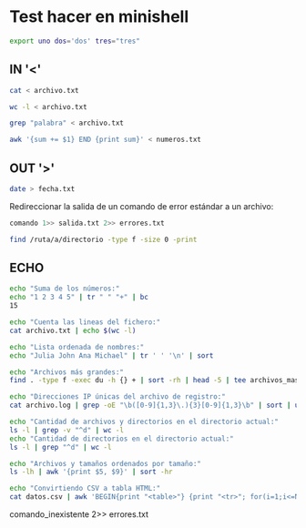 # Test hacer en minishell

```bash
export uno dos='dos' tres="tres"
```


## IN '<'

```bash
cat < archivo.txt
```

```bash
wc -l < archivo.txt
```

```bash
grep "palabra" < archivo.txt
```

```bash
awk '{sum += $1} END {print sum}' < numeros.txt
```

## OUT '>'

```bash
date > fecha.txt
```

Redireccionar la salida de un comando de error estándar a un archivo:

```bash
comando 1>> salida.txt 2>> errores.txt
```

```bash
find /ruta/a/directorio -type f -size 0 -print
```

## ECHO

```bash
echo "Suma de los números:"
echo "1 2 3 4 5" | tr " " "+" | bc
15
```

```bash
echo "Cuenta las lineas del fichero:"
cat archivo.txt | echo $(wc -l)
```

```bash
echo "Lista ordenada de nombres:"
echo "Julia John Ana Michael" | tr ' ' '\n' | sort
```

```bash
echo "Archivos más grandes:"
find . -type f -exec du -h {} + | sort -rh | head -5 | tee archivos_mas_grandes.txt
```

```bash
echo "Direcciones IP únicas del archivo de registro:"
cat archivo.log | grep -oE "\b([0-9]{1,3}\.){3}[0-9]{1,3}\b" | sort | uniq
```

```bash
echo "Cantidad de archivos y directorios en el directorio actual:"
ls -l | grep -v "^d" | wc -l
echo "Cantidad de directorios en el directorio actual:"
ls -l | grep "^d" | wc -l
```

```bash
echo "Archivos y tamaños ordenados por tamaño:"
ls -lh | awk '{print $5, $9}' | sort -hr
```

```bash
echo "Convirtiendo CSV a tabla HTML:"
cat datos.csv | awk 'BEGIN{print "<table>"} {print "<tr>"; for(i=1;i<=NF;i++)print "<td>" $i"</td>"; print "</tr>"} END{print "</table>"}' > tabla.html
```

comando_inexistente 2>> errores.txt